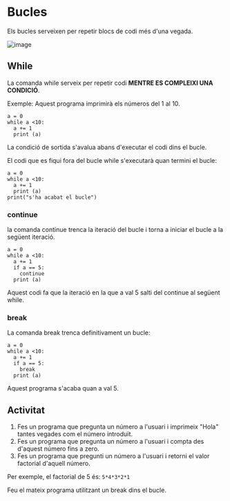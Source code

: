 # Bucles

Els bucles serveixen per repetir blocs de codi més d'una vegada.

![image](https://github.com/XaSaFa/IntroduccioProgramacio/assets/110727546/b572db59-a11a-4114-a02a-56c58938bf54)

## While

La comanda while serveix per repetir codi **MENTRE ES COMPLEIXI UNA CONDICIÓ**.

Exemple: Aquest programa imprimirà els números del 1 al 10.

```
a = 0
while a <10:
  a += 1
  print (a)
```

La condició de sortida s'avalua abans d'executar el codi dins el bucle.

El codi que es fiqui fora del bucle while s'executarà quan termini el bucle:

```
a = 0
while a <10:
  a += 1
  print (a)
print("s'ha acabat el bucle")
```

### continue

la comanda continue trenca la iteració del bucle i torna a iniciar el bucle a la següent iteració.

```
a = 0
while a <10:
  a += 1
  if a == 5:
    continue
  print (a)
```

Aquest codi fa que la iteració en la que a val 5 salti del continue al següent while.

### break

La comanda break trenca definitivament un bucle:

```
a = 0
while a <10:
  a += 1
  if a == 5:
    break
  print (a)
```

Aquest programa s'acaba quan a val 5.


## Activitat

1. Fes un programa que pregunta un número a l'usuari i imprimeix "Hola" tantes vegades com el número introduït.
2. Fes un programa que pregunta un número a l'usuari i compta des d'aquest número fins a zero.
3. Fes un programa que pregunti un número a l'usuari i retorni el valor factorial d'aquell número.

Per exemple, el factorial de 5 és: ```5*4*3*2*1```

Feu el mateix programa utilitzant un break dins el bucle.

